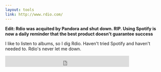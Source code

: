 ```yaml
---
layout: tools
link: http://www.rdio.com/
---
```


**Edit: Rdio was acquited by Pandora and shut down.  RIP.  Using Spotify is now a daily reminder that the best product doesn't 
guarantee success**

I like to listen to albums, so I dig Rdio.  Haven't tried Spotify and haven't needed to.  Rdio's never let me down.

<iframe width="400" height="36" src="https://rd.io/i/Rl5P-iYrU1EwUA/" frameborder="0"></iframe>

